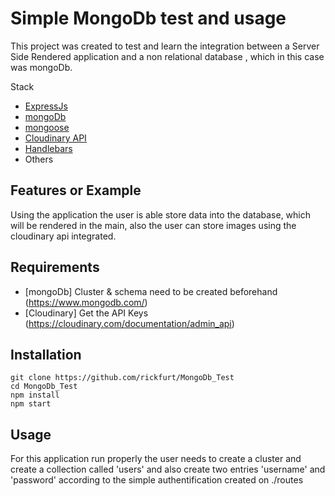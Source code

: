 # Simple MongoDb test and usage

This project was created to test and learn the integration between a Server Side Rendered application and a non relational database , which in this case was mongoDb.

Stack
+ [ExpressJs](http://expressjs.com/)
+ [mongoDb](https://www.mongodb.com/)
+ [mongoose](https://mongoosejs.com/docs/)
+ [Cloudinary API](https://cloudinary.com/documentation/admin_api)
+ [Handlebars](https://handlebarsjs.com/)
+ Others

## Features or Example

Using the application the user is able store data into the database, which will be rendered in the main, also the user can store images using the cloudinary api integrated.

## Requirements

+ [mongoDb] Cluster & schema need to be created beforehand (https://www.mongodb.com/)
+ [Cloudinary] Get the API Keys (https://cloudinary.com/documentation/admin_api)

## Installation
	git clone https://github.com/rickfurt/MongoDb_Test
    cd MongoDb_Test
    npm install 
    npm start

## Usage

For this application run properly the user needs to create a cluster and create a collection called 'users' and also create two entries 'username' and 'password' according to the simple authentification created on ./routes    
